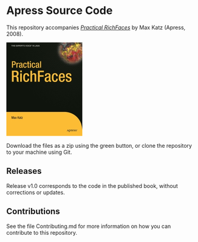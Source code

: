 # Apress Source Code

This repository accompanies [*Practical RichFaces*](http://www.apress.com/9781430210559) by Max Katz (Apress, 2008).

![Cover image](9781430210559.jpg)

Download the files as a zip using the green button, or clone the repository to your machine using Git.

## Releases

Release v1.0 corresponds to the code in the published book, without corrections or updates.

## Contributions

See the file Contributing.md for more information on how you can contribute to this repository.
